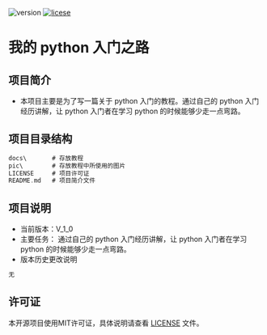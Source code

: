 <!--
 * @描述: 
 * @版本: V1_0_0
 * @作者: LiWanglin
 * @创建时间: 2019.12.28
 * @最后编辑人: LiWanglin
 * @最后编辑时间: 2019.12.28
 -->

![version](https://img.shields.io/badge/version-v__1__0-orange) [![licese](https://img.shields.io/badge/license-MIT-green)](https://github.com/WanglinLi595/version-control/blob/master/LICENSE)

# 我的 python 入门之路

## 项目简介

- 本项目主要是为了写一篇关于 python 入门的教程。通过自己的 python 入门经历讲解，让 python 入门者在学习 python 的时候能够少走一点弯路。
  
## 项目目录结构

```c
docs\       # 存放教程
pic\        # 存放教程中所使用的图片
LICENSE     # 项目许可证
README.md   # 项目简介文件
```

## 项目说明

- 当前版本：V_1_0
- 主要任务：
  通过自己的 python 入门经历讲解，让 python 入门者在学习 python 的时候能够少走一点弯路。
- 版本历史更改说明
  
```python
无
```

## 许可证

本开源项目使用MIT许可证，具体说明请查看 [LICENSE](https://github.com/WanglinLi595/version-control/blob/master/LICENSE) 文件。
